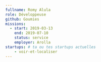 ```yaml
---
fullname: Romy Alula
role: Développeuse
github: Goumies
missions:
  - start: 2019-03-13
    end: 2019-07-10
    status: service
    employer: Arolla
startups: # ta ou tes startups actuelles
    - voir-et-localiser
---
```

